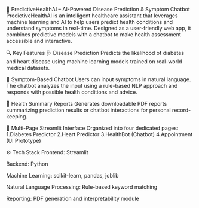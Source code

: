 🧠 PredictiveHealthAI – AI-Powered Disease Prediction & Symptom Chatbot
PredictiveHealthAI is an intelligent healthcare assistant that leverages machine learning and AI to help users predict health conditions and understand symptoms in real-time. Designed as a user-friendly web app, it combines predictive models with a chatbot to make health assessment accessible and interactive.

🔍 Key Features
🩺 Disease Prediction
Predicts the likelihood of diabetes and heart disease using machine learning models trained on real-world medical datasets.

🤖 Symptom-Based Chatbot
Users can input symptoms in natural language. The chatbot analyzes the input using a rule-based NLP approach and responds with possible health conditions and advice.

📄 Health Summary Reports
Generates downloadable PDF reports summarizing prediction results or chatbot interactions for personal record-keeping.

📂 Multi-Page Streamlit Interface
Organized into four dedicated pages:
1.Diabetes Predictor
2.Heart Predictor
3.HealthBot (Chatbot)
4.Appointment (UI Prototype)

⚙️ Tech Stack
Frontend: Streamlit

Backend: Python

Machine Learning: scikit-learn, pandas, joblib

Natural Language Processing: Rule-based keyword matching

Reporting: PDF generation and interpretability module 

